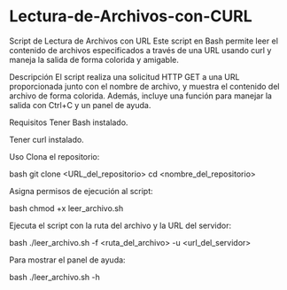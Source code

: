 # Lectura-de-Archivos-con-CURL

Script de Lectura de Archivos con URL
Este script en Bash permite leer el contenido de archivos especificados a través de una URL usando curl y maneja la salida de forma colorida y amigable.

Descripción
El script realiza una solicitud HTTP GET a una URL proporcionada junto con el nombre de archivo, y muestra el contenido del archivo de forma colorida. Además, incluye una función para manejar la salida con Ctrl+C y un panel de ayuda.

Requisitos
Tener Bash instalado.

Tener curl instalado.

Uso
Clona el repositorio:

bash
git clone <URL_del_repositorio>
cd <nombre_del_repositorio>

Asigna permisos de ejecución al script:

bash
chmod +x leer_archivo.sh

Ejecuta el script con la ruta del archivo y la URL del servidor:

bash
./leer_archivo.sh -f <ruta_del_archivo> -u <url_del_servidor>

Para mostrar el panel de ayuda:

bash
./leer_archivo.sh -h
